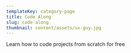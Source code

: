 ```yaml
---
templateKey: category-page
title: Code Along
slug: code-along
thumbnail: content/assets/ux-guy.jpg
---
```

Learn how to code projects from scratch for free